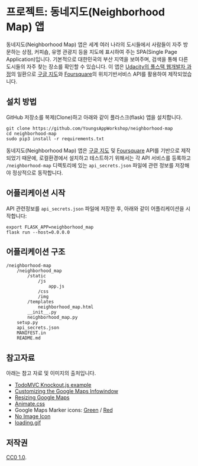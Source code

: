 # 프로젝트: 동네지도(Neighborhood Map) 앱

동네지도(Neighborhood Map) 앱은 세계 여러 나라의 도시들에서 사람들이 자주 방문하는 상점, 커피숍, 유명 관광지 등을 지도에 표시하여 주는 SPA(Single Page Application)입니다. 기본적으로 대한민국의 부산 지역을 보여주며, 검색을 통해 다른 도시들의 자주 찾는 장소를 확인할 수 있습니다. 이 앱은 [Udacity의 풀스택 웹개발자 과정](https://www.udacity.com/course/full-stack-web-developer-nanodegree--nd004)의 일환으로 [구글 지도](https://developers.google.com/maps/)와  [Foursquare](https://developer.foursquare.com/)의 위치기반서비스 API를 활용하여 제작되었습니다.

## 설치 방법
GitHub 저장소를 복제(Clone)하고 아래와 같이 플라스크(flask) 앱을 설치합니다.

```
git clone https://github.com/YoungsAppWorkshop/neighborhood-map
cd neighborhood-map
sudo pip3 install -r requirements.txt
```

동네지도(Neighborhood Map) 앱은 [구글 지도](https://developers.google.com/maps/) 및 [Foursquare](https://developer.foursquare.com/) API를 기반으로 제작되었기 때문에, 로컬환경에서 설치하고 테스트하기 위해서는 각 API 서비스를 등록하고 `/neighborhood-map` 디렉토리에 있는 `api_secrets.json` 파일에 관련 정보를 저장해야 정상적으로 동작합니다.

## 어플리케이션 시작
API 관련정보를 `api_secrets.json` 파일에 저장한 후, 아래와 같이 어플리케이션을 시작합니다:

```
export FLASK_APP=neighborhood_map
flask run --host=0.0.0.0
```

## 어플리케이션 구조
```
/neighborhood-map
    /neighborhood_map
        /static
            /js
                app.js
            /css
            /img
        /templates
            neighborhood_map.html
        __init__.py
        neighborhood_map.py
    setup.py
    api_secrets.json
    MANIFEST.in
    README.md
```

## 참고자료
아래는 참고 자료 및 이미지의 출처입니다.
- [TodoMVC Knockout.js example](http://todomvc.com/examples/knockoutjs/)
- [Customizing the Google Maps Infowindow](https://codepen.io/Marnoto/pen/xboPmG)
- [Resizing Google Maps](http://jsfiddle.net/n5c01zw5/)
- [Animate.css](https://daneden.github.io/animate.css/)
- Google Maps Marker icons: [Green](https://pixabay.com/en/poi-location-pin-marker-position-304466/) / [Red](https://pixabay.com/en/location-poi-pin-marker-position-304467/)
- [No Image Icon](https://www.iconfinder.com/icons/103591/cancel_image_icon#size=128)
- [loading.gif](https://preloaders.net/)

## 저작권
[CC0 1.0](https://creativecommons.org/publicdomain/zero/1.0/).
